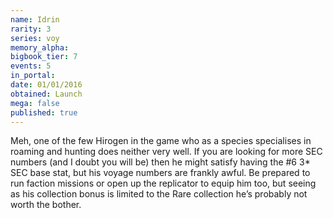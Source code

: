 ```yaml
---
name: Idrin
rarity: 3
series: voy
memory_alpha:
bigbook_tier: 7
events: 5
in_portal:
date: 01/01/2016
obtained: Launch
mega: false
published: true
---
```


Meh, one of the few Hirogen in the game who as a species specialises in roaming and hunting does neither very well. If you are looking for more SEC numbers (and I doubt you will be) then he might satisfy having the #6 3* SEC base stat, but his voyage numbers are frankly awful. Be prepared to run faction missions or open up the replicator to equip him too, but seeing as his collection bonus is limited to the Rare collection he’s probably not worth the bother.
